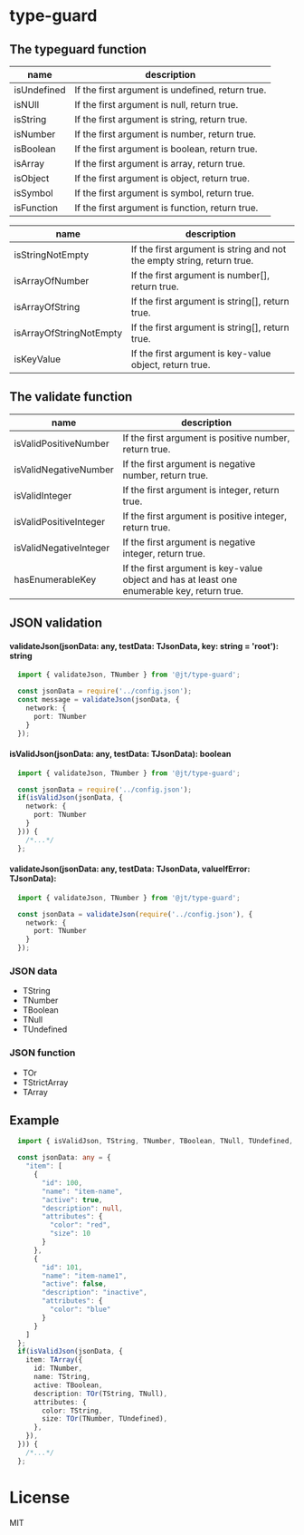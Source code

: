 # type-guard

## The typeguard function

|  name  |  description  |
| ------ | ------------- |
| isUndefined | If the first argument is undefined, return true. |
| isNUll | If the first argument is null, return true. |
| isString | If the first argument is string, return true. |
| isNumber | If the first argument is number, return true. |
| isBoolean | If the first argument is boolean, return true. |
| isArray | If the first argument is array, return true. |
| isObject | If the first argument is object, return true. |
| isSymbol | If the first argument is symbol, return true. |
| isFunction | If the first argument is function, return true. |

|  name  |  description  |
| ------ | ------------- |
| isStringNotEmpty | If the first argument is string and not the empty string, return true. |
| isArrayOfNumber | If the first argument is number[], return true. |
| isArrayOfString | If the first argument is string[], return true. |
| isArrayOfStringNotEmpty | If the first argument is string[], return true. |
| isKeyValue | If the first argument is key-value object, return true. |

## The validate function

|  name  |  description  |
| ------ | ------------- |
| isValidPositiveNumber | If the first argument is positive number, return true. |
| isValidNegativeNumber | If the first argument is negative number, return true. |
| isValidInteger | If the first argument is integer, return true. |
| isValidPositiveInteger | If the first argument is positive integer, return true. |
| isValidNegativeInteger | If the first argument is negative integer, return true. |
| hasEnumerableKey | If the first argument is key-value object and has at least one enumerable key, return true. |

## JSON validation

#### validateJson(jsonData: any, testData: TJsonData, key: string = 'root'): string

```ts
  import { validateJson, TNumber } from '@jt/type-guard';

  const jsonData = require('../config.json');
  const message = validateJson(jsonData, {
    network: {
      port: TNumber
    }
  });
```

#### isValidJson(jsonData: any, testData: TJsonData): boolean

```ts
  import { validateJson, TNumber } from '@jt/type-guard';

  const jsonData = require('../config.json');
  if(isValidJson(jsonData, {
    network: {
      port: TNumber
    }
  })) {
    /*...*/
  };
```

#### validateJson(jsonData: any, testData: TJsonData, valueIfError: TJsonData): 

```ts
  import { validateJson, TNumber } from '@jt/type-guard';

  const jsonData = validateJson(require('../config.json'), {
    network: {
      port: TNumber
    }
  });
```

### JSON data

 - TString
 - TNumber
 - TBoolean
 - TNull
 - TUndefined

### JSON function

 - TOr
 - TStrictArray
 - TArray

## Example

```ts
  import { isValidJson, TString, TNumber, TBoolean, TNull, TUndefined, TOr, TArray } from '@jt/type-guard';

  const jsonData: any = {
    "item": [
      {
        "id": 100,
        "name": "item-name",
        "active": true,
        "description": null,
        "attributes": {
          "color": "red",
          "size": 10
        }
      },
      {
        "id": 101,
        "name": "item-name1",
        "active": false,
        "description": "inactive",
        "attributes": {
          "color": "blue"
        }
      }
    ]
  };
  if(isValidJson(jsonData, {
    item: TArray({
      id: TNumber,
      name: TString,
      active: TBoolean,
      description: TOr(TString, TNull),
      attributes: {
        color: TString,
        size: TOr(TNumber, TUndefined),
      },
    }),
  })) {
    /*...*/
  };
```

 # License

MIT
